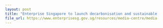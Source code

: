 ```yaml
---
layout: post
title: "Enterprise Singapore to launch decarbonisation and sustainable finance courses for businesses"
file_url: https://www.enterprisesg.gov.sg/resources/media-centre/media-releases/2023/march/mr01423_enterprise-singapore-to-launch-decarbonisation-and-sustainable-finance-courses-for-businesses
---
```

